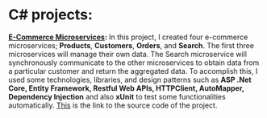 # C# projects:

**[E-Commerce Microservices](https://github.com/nasimjafari7/CSharpProjects/blob/main/MicroSysECommerce/Untitled.ipynb):** In this project, I created four e-commerce microservices; **Products**, **Customers**, **Orders**, and **Search**. The first three microservices will manage their own data. The Search microservice will synchronously communicate to the other microservices to obtain data from a particular customer and return the aggregated data. To accomplish this, I used some technologies, libraries, and design patterns such as **ASP .Net Core, Entity Framework, Restful Web APIs, HTTPClient, AutoMapper, Dependency Injection** and also **xUnit** to test some functionalities automatically. [This](https://github.com/nasimjafari7/CSharpProjects/tree/main/MicroSysECommerce/MicroSysECommerce) is the link to the source code of the project.
